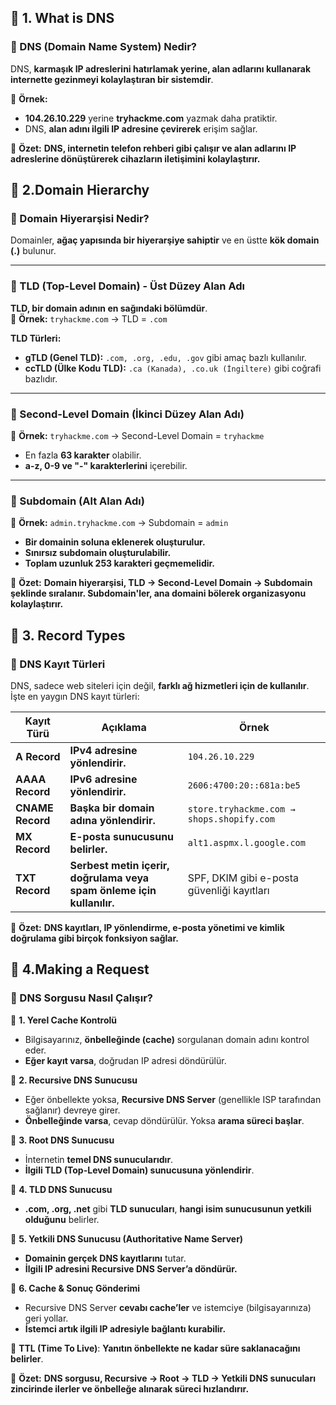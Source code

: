 ## **📌 1. What is DNS**
### **📌 DNS (Domain Name System) Nedir?**

DNS, **karmaşık IP adreslerini hatırlamak yerine, alan adlarını kullanarak internette gezinmeyi kolaylaştıran bir sistemdir**.

📌 **Örnek:**

- **104.26.10.229** yerine **tryhackme.com** yazmak daha pratiktir.
- DNS, **alan adını ilgili IP adresine çevirerek** erişim sağlar.

🚀 **Özet:** **DNS, internetin telefon rehberi gibi çalışır ve alan adlarını IP adreslerine dönüştürerek cihazların iletişimini kolaylaştırır.**
## **📌 2.Domain Hierarchy**
### **📌 Domain Hiyerarşisi Nedir?**

Domainler, **ağaç yapısında bir hiyerarşiye sahiptir** ve en üstte **kök domain (.)** bulunur.

---

### **📌 TLD (Top-Level Domain) - Üst Düzey Alan Adı**

**TLD, bir domain adının en sağındaki bölümdür**.  
🔹 **Örnek:** `tryhackme.com` → TLD = `.com`

**TLD Türleri:**

- **gTLD (Genel TLD):** `.com, .org, .edu, .gov` gibi amaç bazlı kullanılır.
- **ccTLD (Ülke Kodu TLD):** `.ca (Kanada), .co.uk (İngiltere)` gibi coğrafi bazlıdır.

---

### **📌 Second-Level Domain (İkinci Düzey Alan Adı)**

🔹 **Örnek:** `tryhackme.com` → Second-Level Domain = `tryhackme`

- En fazla **63 karakter** olabilir.
- **a-z, 0-9 ve "-" karakterlerini** içerebilir.

---

### **📌 Subdomain (Alt Alan Adı)**

🔹 **Örnek:** `admin.tryhackme.com` → Subdomain = `admin`

- **Bir domainin soluna eklenerek oluşturulur.**
- **Sınırsız subdomain oluşturulabilir.**
- **Toplam uzunluk 253 karakteri geçmemelidir.**

🚀 **Özet:** **Domain hiyerarşisi, TLD → Second-Level Domain → Subdomain şeklinde sıralanır. Subdomain'ler, ana domaini bölerek organizasyonu kolaylaştırır.**
## **📌 3. Record Types**
### **📌 DNS Kayıt Türleri**

DNS, sadece web siteleri için değil, **farklı ağ hizmetleri için de kullanılır**. İşte en yaygın DNS kayıt türleri:

|**Kayıt Türü**|**Açıklama**|**Örnek**|
|---|---|---|
|**A Record**|**IPv4 adresine yönlendirir.**|`104.26.10.229`|
|**AAAA Record**|**IPv6 adresine yönlendirir.**|`2606:4700:20::681a:be5`|
|**CNAME Record**|**Başka bir domain adına yönlendirir.**|`store.tryhackme.com → shops.shopify.com`|
|**MX Record**|**E-posta sunucusunu belirler.**|`alt1.aspmx.l.google.com`|
|**TXT Record**|**Serbest metin içerir, doğrulama veya spam önleme için kullanılır.**|SPF, DKIM gibi e-posta güvenliği kayıtları|

🚀 **Özet:** **DNS kayıtları, IP yönlendirme, e-posta yönetimi ve kimlik doğrulama gibi birçok fonksiyon sağlar.**
## **📌 4.Making a Request**
### **📌 DNS Sorgusu Nasıl Çalışır?**

🔹 **1. Yerel Cache Kontrolü**

- Bilgisayarınız, **önbelleğinde (cache)** sorgulanan domain adını kontrol eder.
- **Eğer kayıt varsa**, doğrudan IP adresi döndürülür.

🔹 **2. Recursive DNS Sunucusu**

- Eğer önbellekte yoksa, **Recursive DNS Server** (genellikle ISP tarafından sağlanır) devreye girer.
- **Önbelleğinde varsa**, cevap döndürülür. Yoksa **arama süreci başlar**.

🔹 **3. Root DNS Sunucusu**

- İnternetin **temel DNS sunucularıdır**.
- **İlgili TLD (Top-Level Domain) sunucusuna yönlendirir**.

🔹 **4. TLD DNS Sunucusu**

- **.com, .org, .net** gibi **TLD sunucuları**, **hangi isim sunucusunun yetkili olduğunu** belirler.

🔹 **5. Yetkili DNS Sunucusu (Authoritative Name Server)**

- **Domainin gerçek DNS kayıtlarını** tutar.
- **İlgili IP adresini Recursive DNS Server’a döndürür.**

🔹 **6. Cache & Sonuç Gönderimi**

- Recursive DNS Server **cevabı cache’ler** ve istemciye (bilgisayarınıza) geri yollar.
- **İstemci artık ilgili IP adresiyle bağlantı kurabilir.**

📌 **TTL (Time To Live)**: **Yanıtın önbellekte ne kadar süre saklanacağını belirler**.

🚀 **Özet:** **DNS sorgusu, Recursive → Root → TLD → Yetkili DNS sunucuları zincirinde ilerler ve önbelleğe alınarak süreci hızlandırır.**
